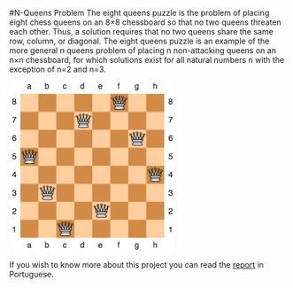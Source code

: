 #N-Queens Problem
The eight queens puzzle is the problem of placing eight chess queens on an 8×8 chessboard so that no two queens threaten each other. Thus, a solution requires that no two queens share the same row, column, or diagonal. The eight queens puzzle is an example of the more general n queens problem of placing n non-attacking queens on an n×n chessboard, for which solutions exist for all natural numbers n with the exception of n=2 and n=3.

![](https://github.com/jaimedantas/N-Queens/blob/master/n-queen_2.png)

If you wish to know more about this project you can read the [report](https://github.com/jaimedantas/N-Queens/blob/master/full_report.pdf) in Portuguese. 
